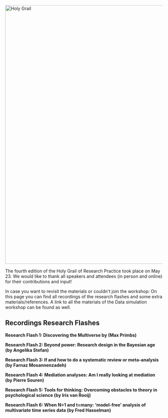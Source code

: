 <img width="827" alt="Holy Grail " src="https://user-images.githubusercontent.com/106151361/170022702-6474b5b5-5412-488f-ae2f-d8e8cd8b1d83.png">


The fourth edition of the Holy Grail of Research Practice took place on May 23. We would like to thank all speakers and attendees (in person and online) for their contributions and input!

In case you want to revisit the materials or couldn't join the workshop: On this page you can find all recordings of the research flashes and some extra materials/references. A link to all the materials of the Data simulation workshop can be found as well.



## Recordings Research Flashes



**Research Flash 1: Discovering the Multiverse by (Max Primbs)**


**Research Flash 2: Beyond power: Research design in the Bayesian age (by Angelika Stefan)**


**Research Flash 3: If and how to do a systematic review or meta-analysis (by Farnaz Mosannenzadeh)**


**Research Flash 4: Mediation analyses: Am I really looking at mediation (by Pierre Souren)**


**Research Flash 5: Tools for thinking: Overcoming obstacles to theory in psychological science (by Iris van Rooij)**


**Research Flash 6: When N=1 and t=many: ‘model-free’ analysis of multivariate time series data (by Fred Hasselman)**



